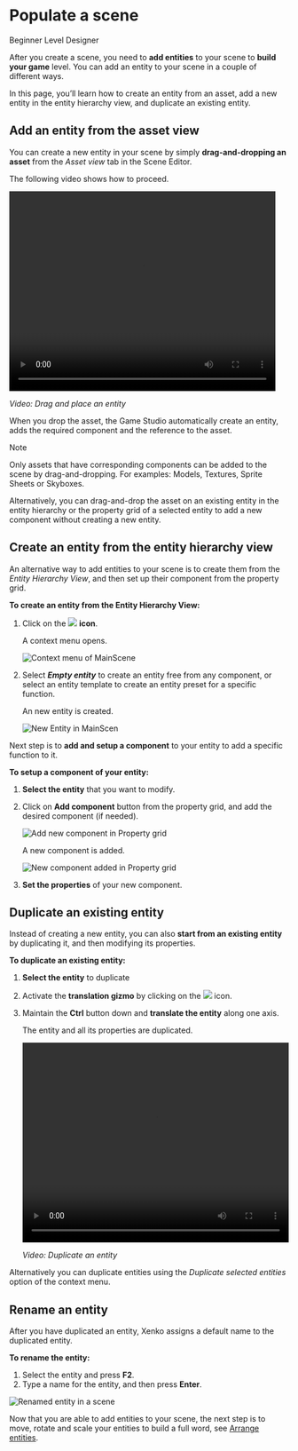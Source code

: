 # Populate a scene

<span class="label label-doc-level">Beginner</span>
<span class="label label-doc-audience">Level Designer</span>

After you create a scene, you need to **add entities** to your scene to **build your game** level. 
You can add an entity to your scene in a couple of different ways.

In this page, you’ll learn how to create an entity from an asset, add a new entity in the entity hierarchy view, 
and duplicate an existing entity.

## Add an entity from the asset view

You can create a new entity in your scene by simply **drag-and-dropping an asset** from the *Asset view* tab in the Scene Editor. 

The following video shows how to proceed.

<video controls autoplay loop height="360" width="480">
   <source src="media/add-entities-to-scene-drag-and-place-entity.mp4" type="video/mp4">
</video>

_Video: Drag and place an entity_

When you drop the asset, the Game Studio automatically create an entity, adds the required component and the reference to the asset.

> [!NOTE]
> Only assets that have corresponding components can be added to the scene by drag-and-dropping.
> For examples: Models, Textures, Sprite Sheets or Skyboxes.

Alternatively, you can drag-and-drop the asset on an existing entity in the entity hierarchy or 
the property grid of a selected entity to add a new component without creating a new entity.

## Create an entity from the entity hierarchy view

An alternative way to add entities to your scene is to create them from the *Entity Hierarchy View*, 
and then set up their component from the property grid.

**To create an entity from the Entity Hierarchy View:**

1. Click on the ![](media/add-entities-to-a-scene-plus-icon.png) **icon**. 

   A context menu opens.

   ![Context menu of MainScene](media/add-entities-to-a-scene-context-menu.png)

2. Select ***Empty entity*** to create an entity free from any component, 
   or select an entity template to create an entity preset for a specific function.

   An new entity is created.

   ![New Entity in MainScen](media/add-entities-to-a-scene-empty-entity.png)
   
Next step is to **add and setup a component** to your entity to add a specific function to it.
   
**To setup a component of your entity:**

1. **Select the entity** that you want to modify.

2. Click on **Add component** button from the property grid, and add the desired component (if needed).

   ![Add new component in Property grid](media/add-entities-to-a-scene-add-model-component.png)

   A new component is added.

   ![New component added in Property grid](media/add-entities-to-a-scene-add-model-component-added.png)

3. **Set the properties** of your new component.

## Duplicate an existing entity

Instead of creating a new entity, you can also **start from an existing entity** by duplicating it, and then modifying its properties.

**To duplicate an existing entity:**

1. **Select the entity** to duplicate
2. Activate the **translation gizmo** by clicking on the ![](media/add-entities-to-a-scene-gizmo.png) icon.
3. Maintain the **Ctrl** button down and **translate the entity** along one axis.

   The entity and all its properties are duplicated.
   
	<video controls autoplay loop height="360" width="480">
	   <source src="media/populate-scene-duplicate-entity.mp4" type="video/mp4">
	</video>

	_Video: Duplicate an entity_

Alternatively you can duplicate entities using the *Duplicate selected entities* option of the context menu.

## Rename an entity

After you have duplicated an entity, Xenko assigns a default name to the duplicated entity. 

**To rename the entity:**

1.	Select the entity and press **F2**.
2.	Type a name for the entity, and then press **Enter**.

   ![Renamed entity in a scene](media/add-entities-to-a-scene-renamed-entity.png)
   
Now that you are able to add entities to your scene, the next step is to move, rotate and scale your entities to build a full word, 
see [Arrange entities](arrange-entities.md).
